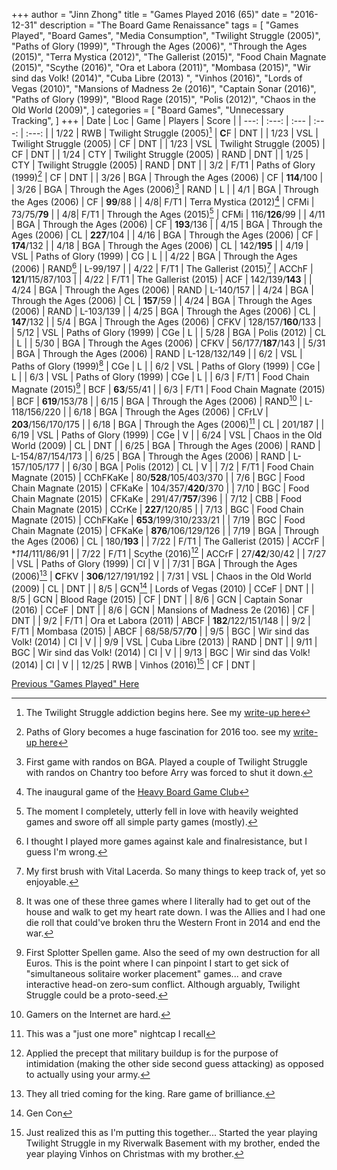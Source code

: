 +++ 
author = "Jinn Zhong" 
title = "Games Played 2016 (65)" 
date = "2016-12-31" 
description = "The Board Game Renaissance" 
tags = [
    "Games Played",
    "Board Games",
    "Media Consumption",
    "Twilight Struggle (2005)",
    "Paths of Glory (1999)",
    "Through the Ages (2006)",
    "Through the Ages (2015)",
    "Terra Mystica (2012)",
    "The Gallerist (2015)",
    "Food Chain Magnate (2015)",
    "Scythe (2016)",
    "Ora et Labora (2011)",
    "Mombasa (2015)",
    "Wir sind das Volk! (2014)",
    "Cuba Libre (2013) ",
    "Vinhos (2016)",
    "Lords of Vegas (2010)",
    "Mansions of Madness 2e (2016)",
    "Captain Sonar (2016)",
    "Paths of Glory (1999)",
    "Blood Rage (2015)",
    "Polis (2012)",
    "Chaos in the Old World (2009)",
]
categories = [
    "Board Games",
    "Unnecessary Tracking",
]
+++
| Date | Loc | Game | Players | Score |
| ---: | :---: | :--- | :---: | :---: |
| 1/22 | RWB | Twilight Struggle (2005)[^14] | **C**F | DNT |
| 1/23 | VSL | Twilight Struggle (2005) | CF | DNT |
| 1/23 | VSL | Twilight Struggle (2005) | CF | DNT |
| 1/24 | CTY | Twilight Struggle (2005) | RAND | DNT |
| 1/25 | CTY | Twilight Struggle (2005) | RAND | DNT |
| 3/2 | F/T1 | Paths of Glory (1999)[^15] | CF | DNT |
| 3/26 | BGA | Through the Ages (2006) | CF | **114**/100 |
| 3/26 | BGA | Through the Ages (2006)[^1] | RAND | L |
| 4/1 | BGA | Through the Ages (2006) | CF | **99**/88 |
| 4/8| F/T1 | Terra Mystica (2012)[^6] | CFMi | 73/75/**79** |
| 4/8| F/T1 | Through the Ages (2015)[^7] | CFMi | 116/**126**/99 |
| 4/11 | BGA | Through the Ages (2006) | CF | **193**/136 |
| 4/15 | BGA | Through the Ages (2006) | CL | **227**/104 |
| 4/16 | BGA | Through the Ages (2006) | CF | **174**/132 |
| 4/18 | BGA | Through the Ages (2006) | CL | 142/**195** |
| 4/19 | VSL | Paths of Glory (1999) | CG | L |
| 4/22 | BGA | Through the Ages (2006) | RAND[^2] | L-99/197 |
| 4/22 | F/T1 | The Gallerist (2015)[^8] | ACChF | **121**/115/87/103 |
| 4/22 | F/T1 | The Gallerist (2015) | ACF | 142/139/**143** |
| 4/24 | BGA | Through the Ages (2006) | RAND | L-140/157 |
| 4/24 | BGA | Through the Ages (2006) | CL | **157**/59 |
| 4/24 | BGA | Through the Ages (2006) | RAND | L-103/139 |
| 4/25 | BGA | Through the Ages (2006) | CL | **147**/132 |
| 5/4 | BGA | Through the Ages (2006) | CFKV | 128/157/**160**/133 |
| 5/12 | VSL | Paths of Glory (1999) | CGe | L |
| 5/28 | BGA | Polis (2012) | CL | L |
| 5/30 | BGA | Through the Ages (2006) | CFKV | 56/177/**187**/143 |
| 5/31 | BGA | Through the Ages (2006) | RAND | L-128/132/149 |
| 6/2 | VSL | Paths of Glory (1999)[^13] | CGe | L |
| 6/2 | VSL | Paths of Glory (1999) | CGe | L |
| 6/3 | VSL | Paths of Glory (1999) | CGe | L |
| 6/3 | F/T1 | Food Chain Magnate (2015)[^9] | BCF | **63**/55/41 |
| 6/3 | F/T1 | Food Chain Magnate (2015) | BCF | **619**/153/78 |
| 6/15 | BGA | Through the Ages (2006) | RAND[^3] | L-118/156/220 |
| 6/18 | BGA | Through the Ages (2006) | CFrLV | **203**/156/170/175 |
| 6/18 | BGA | Through the Ages (2006)[^4] | CL | 201/187 |
| 6/19 | VSL | Paths of Glory (1999) | CGe | V |
| 6/24 | VSL | Chaos in the Old World (2009) | CL | DNT |
| 6/25 | BGA | Through the Ages (2006) | RAND | L-154/87/154/173 |
| 6/25 | BGA | Through the Ages (2006) | RAND | L-157/105/177 |
| 6/30 | BGA | Polis (2012) | CL | V |
| 7/2 | F/T1 | Food Chain Magnate (2015) | CChFKaKe | 80/**528**/105/403/370 |
| 7/6 | BGC | Food Chain Magnate (2015) | CFKaKe | 104/357/**420**/370 |
| 7/10 | BGC | Food Chain Magnate (2015) | CFKaKe | 291/47/**757**/396 |
| 7/12 | CBB | Food Chain Magnate (2015) | CCrKe | **227**/120/85 |
| 7/13 | BGC | Food Chain Magnate (2015) | CChFKaKe | **653**/199/310/233/21 |
| 7/19 | BGC | Food Chain Magnate (2015) | CFKaKe | **876**/106/129/126 |
| 7/19 | BGA | Through the Ages (2006) | CL | 180/**193** |
| 7/22 | F/T1 | The Gallerist (2015) | ACCrF | **114*/111/86/91 |
| 7/22 | F/T1 | Scythe (2016)[^10] | ACCrF | 27/**42**/30/42 |
| 7/27 | VSL | Paths of Glory (1999) | CI | V |
| 7/31 | BGA | Through the Ages (2006)[^5] | **C**FKV | **306**/127/191/192 |
| 7/31 | VSL | Chaos in the Old World (2009) | CL | DNT |
| 8/5 | GCN[^12] | Lords of Vegas (2010) | CCeF | DNT |
| 8/5 | GCN | Blood Rage (2015) | CF | DNT |
| 8/6 | GCN | Captain Sonar (2016) | CCeF | DNT |
| 8/6 | GCN | Mansions of Madness 2e (2016) | CF | DNT |
| 9/2 | F/T1 | Ora et Labora (2011) | ABCF | **182**/122/151/148 |
| 9/2 | F/T1 | Mombasa (2015) | ABCF | 68/58/57/**70** |
| 9/5 | BGC | Wir sind das Volk! (2014) | CI | V |
| 9/9 | VSL | Cuba Libre (2013) | RAND | DNT |
| 9/11 | BGC | Wir sind das Volk! (2014) | CI | V |
| 9/13 | BGC | Wir sind das Volk! (2014) | CI | V |
| 12/25 | RWB | Vinhos (2016)[^11] | CF | DNT |

[Previous "Games Played" Here](https://journal.jinnzhong.com/tags/games-played/)

[^1]: First game with randos on BGA. Played a couple of Twilight Struggle with randos on Chantry too before Arry was forced to shut it down.
[^2]: I thought I played more games against kale and finalresistance, but I guess I'm wrong.
[^3]: Gamers on the Internet are hard.
[^4]: This was a "just one more" nightcap I recall
[^5]: They all tried coming for the king. Rare game of brilliance.
[^6]: The inaugural game of the [Heavy Board Game Club](https://journal.jinnzhong.com/heavy-board-game-club-constitution/)
[^7]: The moment I completely, utterly fell in love with heavily weighted games and swore off all simple party games (mostly).
[^8]: My first brush with Vital Lacerda. So many things to keep track of, yet so enjoyable.
[^9]: First Splotter Spellen game. Also the seed of my own destruction for all Euros. This is the point where I can pinpoint I start to get sick of "simultaneous solitaire worker placement" games... and crave interactive head-on zero-sum conflict. Although arguably, Twilight Struggle could be a proto-seed.
[^10]: Applied the precept that military buildup is for the purpose of intimidation (making the other side second guess attacking) as opposed to actually using your army.
[^11]: Just realized this as I'm putting this together... Started the year playing  Twilight Struggle in my Riverwalk Basement with my brother, ended the year playing Vinhos on Christmas with my brother.
[^12]: Gen Con
[^13]: It was one of these three games where I literally had to get out of the house and walk to get my heart rate down. I was the Allies and I had one die roll that could've broken thru the Western Front in 2014 and end the war.
[^14]: The Twilight Struggle addiction begins here. See my [write-up here](https://journal.jinnzhong.com/i-finally-get-twilight-struggle-2005/)
[^15]: Paths of Glory becomes a huge fascination for 2016 too. see my [write-up here](https://journal.jinnzhong.com/paths-of-glory-1999-is-grueling-mentally-exhausting-and-draining/)
